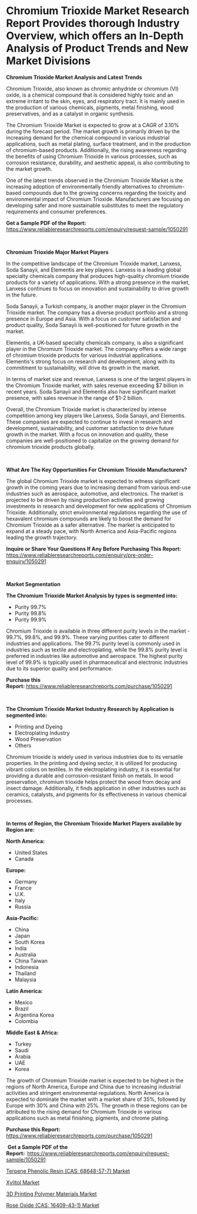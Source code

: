 <p><h1>Chromium Trioxide Market Research Report Provides thorough Industry Overview, which offers an In-Depth Analysis of Product Trends and New Market Divisions</h1></p><p><strong>Chromium Trioxide Market Analysis and Latest Trends</strong></p>
<p><p>Chromium Trioxide, also known as chromic anhydride or chromium (VI) oxide, is a chemical compound that is considered highly toxic and an extreme irritant to the skin, eyes, and respiratory tract. It is mainly used in the production of various chemicals, pigments, metal finishing, wood preservatives, and as a catalyst in organic synthesis.</p><p>The Chromium Trioxide Market is expected to grow at a CAGR of 3.10% during the forecast period. The market growth is primarily driven by the increasing demand for the chemical compound in various industrial applications, such as metal plating, surface treatment, and in the production of chromium-based products. Additionally, the rising awareness regarding the benefits of using Chromium Trioxide in various processes, such as corrosion resistance, durability, and aesthetic appeal, is also contributing to the market growth.</p><p>One of the latest trends observed in the Chromium Trioxide Market is the increasing adoption of environmentally friendly alternatives to chromium-based compounds due to the growing concerns regarding the toxicity and environmental impact of Chromium Trioxide. Manufacturers are focusing on developing safer and more sustainable substitutes to meet the regulatory requirements and consumer preferences.</p></p>
<p><strong>Get a Sample PDF of the Report:&nbsp;</strong> <a href="https://www.reliableresearchreports.com/enquiry/request-sample/1050291">https://www.reliableresearchreports.com/enquiry/request-sample/1050291</a></p>
<p>&nbsp;</p>
<p><strong>Chromium Trioxide Major Market Players</strong></p>
<p><p>In the competitive landscape of the Chromium Trioxide market, Lanxess, Soda Sanayii, and Elementis are key players. Lanxess is a leading global specialty chemicals company that produces high-quality chromium trioxide products for a variety of applications. With a strong presence in the market, Lanxess continues to focus on innovation and sustainability to drive growth in the future.</p><p>Soda Sanayii, a Turkish company, is another major player in the Chromium Trioxide market. The company has a diverse product portfolio and a strong presence in Europe and Asia. With a focus on customer satisfaction and product quality, Soda Sanayii is well-positioned for future growth in the market.</p><p>Elementis, a UK-based specialty chemicals company, is also a significant player in the Chromium Trioxide market. The company offers a wide range of chromium trioxide products for various industrial applications. Elementis's strong focus on research and development, along with its commitment to sustainability, will drive its growth in the market.</p><p>In terms of market size and revenue, Lanxess is one of the largest players in the Chromium Trioxide market, with sales revenue exceeding $7 billion in recent years. Soda Sanayii and Elementis also have significant market presence, with sales revenue in the range of $1-2 billion.</p><p>Overall, the Chromium Trioxide market is characterized by intense competition among key players like Lanxess, Soda Sanayii, and Elementis. These companies are expected to continue to invest in research and development, sustainability, and customer satisfaction to drive future growth in the market. With a focus on innovation and quality, these companies are well-positioned to capitalize on the growing demand for chromium trioxide products globally.</p></p>
<p>&nbsp;</p>
<p><strong>What Are The Key Opportunities For Chromium Trioxide Manufacturers?</strong></p>
<p><p>The global Chromium Trioxide market is expected to witness significant growth in the coming years due to increasing demand from various end-use industries such as aerospace, automotive, and electronics. The market is projected to be driven by rising production activities and growing investments in research and development for new applications of Chromium Trioxide. Additionally, strict environmental regulations regarding the use of hexavalent chromium compounds are likely to boost the demand for Chromium Trioxide as a safer alternative. The market is anticipated to expand at a steady pace, with North America and Asia-Pacific regions leading the growth trajectory.</p></p>
<p><strong>Inquire or Share Your Questions If Any Before Purchasing This Report:</strong> <a href="https://www.reliableresearchreports.com/enquiry/pre-order-enquiry/1050291">https://www.reliableresearchreports.com/enquiry/pre-order-enquiry/1050291</a></p>
<p>&nbsp;</p>
<p><strong>Market Segmentation</strong></p>
<p><strong>The Chromium Trioxide Market Analysis by types is segmented into:</strong></p>
<p><ul><li>Purity 99.7%</li><li>Purity 99.8%</li><li>Purity 99.9%</li></ul></p>
<p><p>Chromium Trioxide is available in three different purity levels in the market - 99.7%, 99.8%, and 99.9%. These varying purities cater to different industries and applications. The 99.7% purity level is commonly used in industries such as textile and electroplating, while the 99.8% purity level is preferred in industries like automotive and aerospace. The highest purity level of 99.9% is typically used in pharmaceutical and electronic industries due to its superior quality and performance.</p></p>
<p><strong>Purchase this Report:&nbsp;</strong><a href="https://www.reliableresearchreports.com/purchase/1050291">https://www.reliableresearchreports.com/purchase/1050291</a></p>
<p>&nbsp;</p>
<p><strong>The Chromium Trioxide Market Industry Research by Application is segmented into:</strong></p>
<p><ul><li>Printing and Dyeing</li><li>Electroplating Industry</li><li>Wood Preservation</li><li>Others</li></ul></p>
<p><p>Chromium trioxide is widely used in various industries due to its versatile properties. In the printing and dyeing sector, it is utilized for producing vibrant colors on textiles. In the electroplating industry, it is essential for providing a durable and corrosion-resistant finish on metals. In wood preservation, chromium trioxide helps protect the wood from decay and insect damage. Additionally, it finds application in other industries such as ceramics, catalysts, and pigments for its effectiveness in various chemical processes.</p></p>
<p>&nbsp;</p>
<p><strong>In terms of Region, the Chromium Trioxide Market Players available by Region are:</strong></p>
<p>
    <p> <strong> North America: </strong>
        <ul>
            <li>United States</li>
            <li>Canada</li>
        </ul>
        </p> 
    <p> <strong> Europe: </strong>
        <ul>
            <li>Germany</li>
            <li>France</li>
            <li>U.K.</li>
            <li>Italy</li>
            <li>Russia</li>
        </ul>
        </p> 
    <p> <strong> Asia-Pacific: </strong>
        <ul>
            <li>China</li>
            <li>Japan</li>
            <li>South Korea</li>
            <li>India</li>
            <li>Australia</li>
            <li>China Taiwan</li>
            <li>Indonesia</li>
            <li>Thailand</li>
            <li>Malaysia</li>
        </ul>
        </p> 
    <p> <strong> Latin America: </strong>
        <ul>
            <li>Mexico</li>
            <li>Brazil</li>
            <li>Argentina Korea</li>
            <li>Colombia</li>
        </ul>
        </p> 
    <p> <strong> Middle East & Africa: </strong>
        <ul>
            <li>Turkey</li>
            <li>Saudi</li>
            <li>Arabia</li>
            <li>UAE</li>
            <li>Korea</li>
        </ul>
    </p>
    </p>
<p><p>The growth of Chromium Trioxide market is expected to be highest in the regions of North America, Europe and China due to increasing industrial activities and stringent environmental regulations. North America is expected to dominate the market with a market share of 35%, followed by Europe with 30% and China with 25%. The growth in these regions can be attributed to the rising demand for Chromium Trioxide in various applications such as metal finishing, pigments, and chrome plating.</p></p>
<p><strong>Purchase this Report: </strong><a href="https://www.reliableresearchreports.com/purchase/1050291">https://www.reliableresearchreports.com/purchase/1050291</a></p>
<p>&nbsp;<strong>Get a Sample PDF of the Report:&nbsp;&nbsp;</strong><a href="https://www.reliableresearchreports.com/enquiry/request-sample/1050291">https://www.reliableresearchreports.com/enquiry/request-sample/1050291</a></p>
<p><strong></strong></p>
<p><p><a href="https://issuu.com/reportprime-2/docs/terpene-phenolic-resin-cas-68648-57-7-market-size-">Terpene Phenolic Resin (CAS: 68648-57-7) Market</a></p><p><a href="https://github.com/mharielmesa/Market-Research-Report-List-2/blob/main/xylitol-market.md">Xylitol Market</a></p><p><a href="https://github.com/suaretopek9/Market-Research-Report-List-1/blob/main/3d-printing-polymer-materials-market.md">3D Printing Polymer Materials Market</a></p><p><a href="https://issuu.com/reportprime-2/docs/rose-oxide-cas-16409-43-1-market-size-2030.pptx">Rose Oxide (CAS: 16409-43-1) Market</a></p></p>